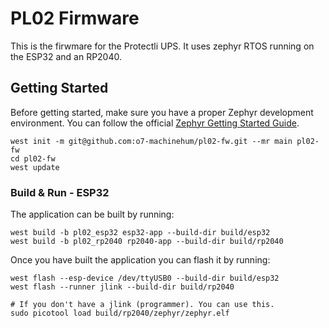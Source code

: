 # PL02 Firmware
This is the firwmare for the Protectli UPS. It uses zephyr RTOS running on the ESP32 and an RP2040.

## Getting Started
Before getting started, make sure you have a proper Zephyr development
environment. You can follow the official
[Zephyr Getting Started Guide](https://docs.zephyrproject.org/latest/develop/getting_started/index.html).

```shell
west init -m git@github.com:o7-machinehum/pl02-fw.git --mr main pl02-fw
cd pl02-fw
west update
```

### Build & Run - ESP32
The application can be built by running:

```shell
west build -b pl02_esp32 esp32-app --build-dir build/esp32
west build -b pl02_rp2040 rp2040-app --build-dir build/rp2040
```

Once you have built the application you can flash it by running:

```shell
west flash --esp-device /dev/ttyUSB0 --build-dir build/esp32
west flash --runner jlink --build-dir build/rp2040
```

```shell
# If you don't have a jlink (programmer). You can use this.
sudo picotool load build/rp2040/zephyr/zephyr.elf
```
